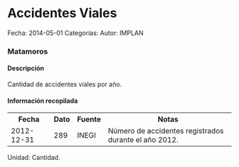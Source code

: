 Accidentes Viales
=====

Fecha: 2014-05-01
Categorías: 
Autor: IMPLAN

### Matamoros

#### Descripción

Cantidad de accidentes viales por año.

#### Información recopilada

<table class="table table-hover table-bordered">
  <tr><th>Fecha</th><th>Dato</th><th>Fuente</th><th>Notas</th></tr>
  <tr><td>2012-12-31</td><td>289</td><td>INEGI</td><td>Número de accidentes registrados durante el año 2012.</td></tr>
</table>

Unidad: Cantidad.

